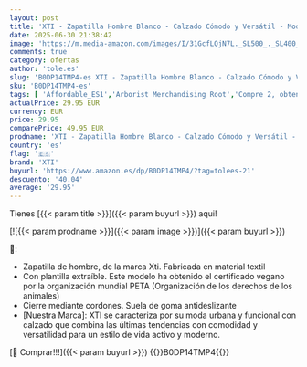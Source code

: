 ```yaml
---
layout: post
title: 'XTI - Zapatilla Hombre Blanco - Calzado Cómodo y Versátil - Moda Casual - Modelo 14392302  Talla 40 '
date: 2025-06-30 21:38:42
image: 'https://m.media-amazon.com/images/I/31GcfLQjN7L._SL500_._SL400_.jpg'
comments: true
category: ofertas
author: 'tole.es'
slug: 'B0DP14TMP4-es XTI - Zapatilla Hombre Blanco - Calzado Cómodo y Versátil...'
sku: 'B0DP14TMP4-es'
tags: [ 'Affordable_ES1','Arborist Merchandising Root','Compre 2, obtenga un 10 % de descuento','Compre 2, obtenga un 10 % de descuento_Shoes 2','Look good for less - Men ES','Luzca bien a precios bajos','Moda','Moda Hombre','Self Service','Special Features Stores','Zapatillas casual para hombre','Zapatillas deportivas y de moda para hombre','Zapatos para hombre','c8538d25-3af9-48d3-aeff-5f3ce5572a36_0','c8538d25-3af9-48d3-aeff-5f3ce5572a36_1701','c8538d25-3af9-48d3-aeff-5f3ce5572a36_1801','c8538d25-3af9-48d3-aeff-5f3ce5572a36_4401','xti','zapatilla','🇪🇸', ]
actualPrice: 29.95 EUR
currency: EUR
price: 29.95
comparePrice: 49.95 EUR
prodname: 'XTI - Zapatilla Hombre Blanco - Calzado Cómodo y Versátil - Moda Casual - Modelo 14392302  Talla 40 '
country: 'es'
flag: '🇪🇸'
brand: 'XTI'
buyurl: 'https://www.amazon.es/dp/B0DP14TMP4/?tag=tolees-21'
descuento: '40.04'
average: '29.95'
---
```


Tienes [{{< param title >}}]({{< param buyurl >}}) aqui!

[![{{< param prodname >}}]({{< param image >}})]({{< param buyurl >}})

🔎:

- Zapatilla de hombre, de la marca Xti. Fabricada en material textil
- Con plantilla extraíble. Este modelo ha obtenido el certificado vegano por la organización mundial PETA (Organización de los derechos de los animales)
- Cierre mediante cordones. Suela de goma antideslizante
- [Nuestra Marca]: XTI se caracteriza por su moda urbana y funcional con calzado que combina las últimas tendencias con comodidad y versatilidad para un estilo de vida activo y moderno.

[🛒 Comprar!!!]({{< param buyurl >}})
{{<world>}}B0DP14TMP4{{</world>}}
